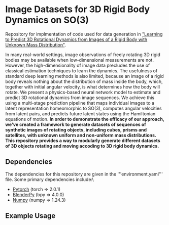 # Image Datasets for 3D Rigid Body Dynamics on **SO(**3**)**
Repository for implmentation of code used for data generation in ["Learning to Predict 3D Rotational Dynamics from Images of a Rigid Body with Unknown Mass Distribution"](https://www.mdpi.com/2226-4310/10/11/921). 

In many real-world settings, image observations of freely rotating 3D rigid bodies may be available when low-dimensional measurements are not. However, the high-dimensionality of image data precludes the use of classical estimation techniques to learn the dynamics. The usefulness of standard deep learning methods is also limited, because an image of a rigid body reveals nothing about the distribution of mass inside the body, which, together with initial angular velocity, is what
determines how the body will rotate. We present a physics-based neural network model to estimate and predict 3D rotational dynamics from image sequences. We achieve this using a multi-stage prediction pipeline that maps individual images to a latent representation homeomorphic to SO(3), computes angular velocities from latent pairs, and predicts future latent states using the Hamiltonian equations of motion. **In order to demonstrate the efficacy of our approach, we've created a framework to generate datasets of sequences of synthetic images of rotating objects, including cubes, prisms and satellites, with unknown uniform and non-uniform mass distributions. This repository provides a way to modularly generate different datasets of 3D objects rotating and moving accoding to 3D rigid body dynamics.**

## Dependencies
The dependencies for this repository are given in the '''environment.yaml''' file. Some primary dependencies include:\

- [Pytorch](https://pytorch.org/) (torch => 2.0.1)
- [BlenderPy](https://pypi.org/project/bpy/) (bpy => 4.0.0)
- [Numpy](https://numpy.org/install/) (numpy => 1.24.3)

## Example Usage 
